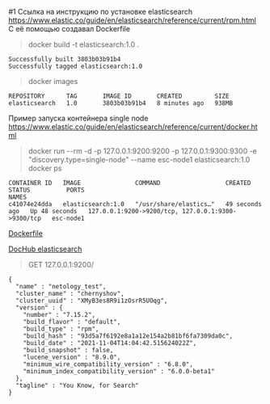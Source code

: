 #1
Ссылка на инструкцию по установке elasticsearch https://www.elastic.co/guide/en/elasticsearch/reference/current/rpm.html
С её помощью создавал Dockerfile

>docker build -t elasticsearch:1.0 .

    Successfully built 3803b03b91b4
    Successfully tagged elasticsearch:1.0

>docker images

    REPOSITORY      TAG       IMAGE ID       CREATED         SIZE
    elasticsearch   1.0       3803b03b91b4   8 minutes ago   938MB 


Пример запуска контейнера single node
https://www.elastic.co/guide/en/elasticsearch/reference/current/docker.html

> docker run --rm -d -p 127.0.0.1:9200:9200 -p 127.0.0.1:9300:9300 -e "discovery.type=single-node" --name esc-node1 elasticsearch:1.0
>docker ps
    
    CONTAINER ID   IMAGE               COMMAND                  CREATED          STATUS          PORTS                                                NAMES
    c41074e24dda   elasticsearch:1.0   "/usr/share/elastics…"   49 seconds ago   Up 48 seconds   127.0.0.1:9200->9200/tcp, 127.0.0.1:9300->9300/tcp   esc-node1


[Dockerfile](Dockerfile)

[DocHub elasticsearch](https://hub.docker.com/repository/docker/chernyshovnetology/elasticsearch)

>GET 127.0.0.1:9200/

    {
      "name" : "netology_test",
      "cluster_name" : "chernyshov",
      "cluster_uuid" : "XMyB3es8R9i1zOsrR5UOqg",
      "version" : {
        "number" : "7.15.2",
        "build_flavor" : "default",
        "build_type" : "rpm",
        "build_hash" : "93d5a7f6192e8a1a12e154a2b81bf6fa7309da0c",
        "build_date" : "2021-11-04T14:04:42.515624022Z",
        "build_snapshot" : false,
        "lucene_version" : "8.9.0",
        "minimum_wire_compatibility_version" : "6.8.0",
        "minimum_index_compatibility_version" : "6.0.0-beta1"
      },
      "tagline" : "You Know, for Search"
    }


